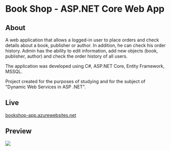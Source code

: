 # Book Shop - ASP.NET Core Web App
## About
<p> A web application that allows a logged-in user to place orders and check details about a book, publisher or author. In addition, he can check his order history. Admin has the ability to edit information, add new objects (book, publisher, author) and check the order history of all users. </p>
<p>The application was developed using C#, ASP.NET Core, Entity Framework, MSSQL. </p>
<p>Project created for the purposes of studying and for the subject of "Dynamic Web Services in ASP .NET". </p>

## Live
<p><a href="https://bookshop-app.azurewebsites.net">bookshop-app.azurewebsites.net</a></p>

## Preview
<img src="https://i.imgur.com/vIVY1YQ.png">
